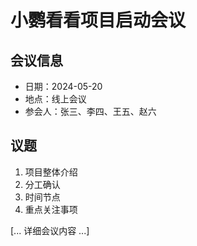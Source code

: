 # 小鹦看看项目启动会议

## 会议信息
- 日期：2024-05-20
- 地点：线上会议
- 参会人：张三、李四、王五、赵六

## 议题
1. 项目整体介绍
2. 分工确认
3. 时间节点
4. 重点关注事项

[... 详细会议内容 ...] 